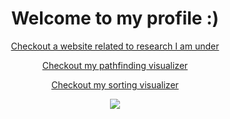 <h1 align="center">Welcome to my profile :)</h1>

<div align="center">
  
  [Checkout a website related to research I am under](https://metapeering.net)
  
</div>

<div align="center">
  
  [Checkout my pathfinding visualizer](https://quinn-barber.github.io/pathfinding-visualizer/)
  
</div>

<div align="center">
  
  [Checkout my sorting visualizer](https://quinn-barber.github.io/sorting-visualizer/)
  
</div>

<p align="center">
  <img src="https://github.com/Quinn-Barber/Quinn-Barber/blob/main/Trefoil_knot_conways_game_of_life.gif"/>
</p>
